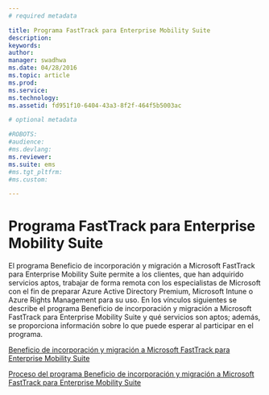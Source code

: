 ```yaml
---
# required metadata

title: Programa FastTrack para Enterprise Mobility Suite
description:
keywords:
author: 
manager: swadhwa
ms.date: 04/28/2016
ms.topic: article
ms.prod:
ms.service:
ms.technology:
ms.assetid: fd951f10-6404-43a3-8f2f-464f5b5003ac

# optional metadata

#ROBOTS:
#audience:
#ms.devlang:
ms.reviewer: 
ms.suite: ems
#ms.tgt_pltfrm:
#ms.custom:

---
```


# Programa FastTrack para Enterprise Mobility Suite
El programa Beneficio de incorporación y migración a Microsoft FastTrack para Enterprise Mobility Suite permite a los clientes, que han adquirido servicios aptos, trabajar de forma remota con los especialistas de Microsoft con el fin de preparar Azure Active Directory Premium, Microsoft Intune o Azure Rights Management para su uso. En los vínculos siguientes se describe el programa Beneficio de incorporación y migración a Microsoft FastTrack para Enterprise Mobility Suite y qué servicios son aptos; además, se proporciona información sobre lo que puede esperar al participar en el programa.

[Beneficio de incorporación y migración a Microsoft FastTrack para Enterprise Mobility Suite](fasttrack-center-benefit-for-enterprise-mobility-suite-ems.md)

[Proceso del programa Beneficio de incorporación y migración a Microsoft FastTrack para Enterprise Mobility Suite](fasttrack-center-benefit-process-for-enterprise-mobility-suite-ems.md)





<!--HONumber=Apr16_HO4-->


